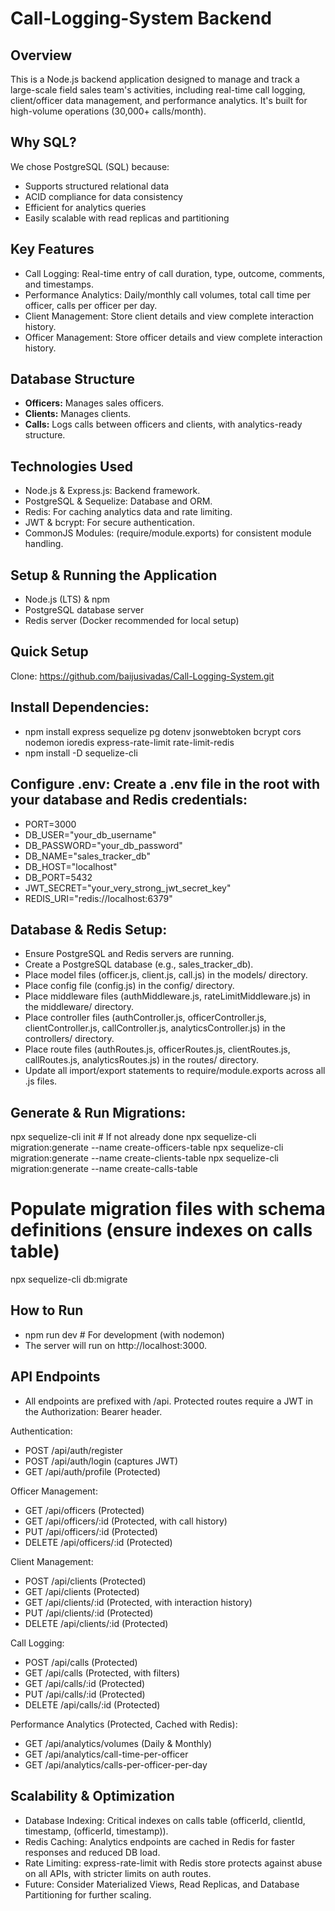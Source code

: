 # Call-Logging-System Backend

## Overview

This is a Node.js backend application designed to manage and track a large-scale field sales team's activities, including real-time call logging, client/officer data management, and performance analytics. It's built for high-volume operations (30,000+ calls/month).

## Why SQL?

We chose PostgreSQL (SQL) because:

- Supports structured relational data
- ACID compliance for data consistency
- Efficient for analytics queries
- Easily scalable with read replicas and partitioning

## Key Features

- Call Logging: Real-time entry of call duration, type, outcome, comments, and timestamps.
- Performance Analytics: Daily/monthly call volumes, total call time per officer, calls per officer per day.
- Client Management: Store client details and view complete interaction history.
- Officer Management: Store officer details and view complete interaction history.

## Database Structure

- **Officers:** Manages sales officers.
- **Clients:** Manages clients.
- **Calls:** Logs calls between officers and clients, with analytics-ready structure.

## Technologies Used

- Node.js & Express.js: Backend framework.
- PostgreSQL & Sequelize: Database and ORM.
- Redis: For caching analytics data and rate limiting.
- JWT & bcrypt: For secure authentication.
- CommonJS Modules: (require/module.exports) for consistent module handling.

## Setup & Running the Application

- Node.js (LTS) & npm
- PostgreSQL database server
- Redis server (Docker recommended for local setup)

## Quick Setup

Clone: https://github.com/baijusivadas/Call-Logging-System.git

## Install Dependencies:

- npm install express sequelize pg dotenv jsonwebtoken bcrypt cors nodemon ioredis express-rate-limit rate-limit-redis
- npm install -D sequelize-cli

## Configure .env: Create a .env file in the root with your database and Redis credentials:

- PORT=3000
- DB_USER="your_db_username"
- DB_PASSWORD="your_db_password"
- DB_NAME="sales_tracker_db"
- DB_HOST="localhost"
- DB_PORT=5432
- JWT_SECRET="your_very_strong_jwt_secret_key"
- REDIS_URI="redis://localhost:6379"

## Database & Redis Setup:

- Ensure PostgreSQL and Redis servers are running.
- Create a PostgreSQL database (e.g., sales_tracker_db).
- Place model files (officer.js, client.js, call.js) in the models/ directory.
- Place config file (config.js) in the config/ directory.
- Place middleware files (authMiddleware.js, rateLimitMiddleware.js) in the middleware/ directory.
- Place controller files (authController.js, officerController.js, clientController.js, callController.js, analyticsController.js)   in the controllers/ directory.
- Place route files (authRoutes.js, officerRoutes.js, clientRoutes.js, callRoutes.js, analyticsRoutes.js) in the routes/ directory.
- Update all import/export statements to require/module.exports across all .js files.

## Generate & Run Migrations:

npx sequelize-cli init # If not already done
npx sequelize-cli migration:generate --name create-officers-table
npx sequelize-cli migration:generate --name create-clients-table
npx sequelize-cli migration:generate --name create-calls-table

# Populate migration files with schema definitions (ensure indexes on calls table)

npx sequelize-cli db:migrate

## How to Run
- npm run dev # For development (with nodemon)
- The server will run on http://localhost:3000.

## API Endpoints
- All endpoints are prefixed with /api. Protected routes require a JWT in the Authorization: Bearer <token> header.

Authentication:

- POST /api/auth/register
- POST /api/auth/login (captures JWT)
- GET /api/auth/profile (Protected)

 Officer Management:

- GET /api/officers (Protected)
- GET /api/officers/:id (Protected, with call history)
- PUT /api/officers/:id (Protected)
- DELETE /api/officers/:id (Protected)

Client Management:

- POST /api/clients (Protected)
- GET /api/clients (Protected)
- GET /api/clients/:id (Protected, with interaction history)
- PUT /api/clients/:id (Protected)
- DELETE /api/clients/:id (Protected)

Call Logging:

- POST /api/calls (Protected)
- GET /api/calls (Protected, with filters)
- GET /api/calls/:id (Protected)
- PUT /api/calls/:id (Protected)
- DELETE /api/calls/:id (Protected)

Performance Analytics (Protected, Cached with Redis):

- GET /api/analytics/volumes (Daily & Monthly)
- GET /api/analytics/call-time-per-officer
- GET /api/analytics/calls-per-officer-per-day

## Scalability & Optimization
- Database Indexing: Critical indexes on calls table (officerId, clientId, timestamp, (officerId, timestamp)).
- Redis Caching: Analytics endpoints are cached in Redis for faster responses and reduced DB load.
- Rate Limiting: express-rate-limit with Redis store protects against abuse on all APIs, with stricter limits on auth routes.
- Future: Consider Materialized Views, Read Replicas, and Database Partitioning for further scaling.
